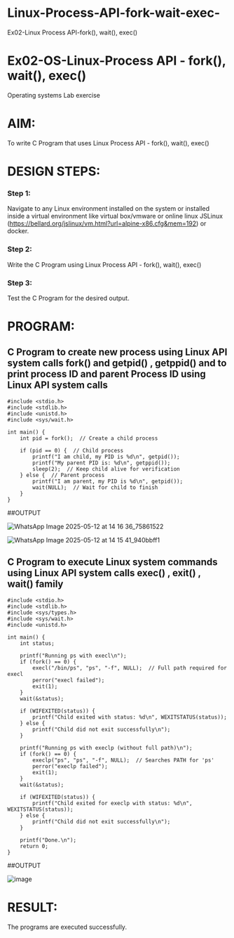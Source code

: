 # Linux-Process-API-fork-wait-exec-
Ex02-Linux Process API-fork(), wait(), exec()
# Ex02-OS-Linux-Process API - fork(), wait(), exec()
Operating systems Lab exercise


# AIM:
To write C Program that uses Linux Process API - fork(), wait(), exec()

# DESIGN STEPS:

### Step 1:

Navigate to any Linux environment installed on the system or installed inside a virtual environment like virtual box/vmware or online linux JSLinux (https://bellard.org/jslinux/vm.html?url=alpine-x86.cfg&mem=192) or docker.

### Step 2:

Write the C Program using Linux Process API - fork(), wait(), exec()

### Step 3:

Test the C Program for the desired output. 



# PROGRAM:

## C Program to create new process using Linux API system calls fork() and getpid() , getppid() and to print process ID and parent Process ID using Linux API system calls

```
#include <stdio.h>
#include <stdlib.h>
#include <unistd.h>
#include <sys/wait.h>

int main() {
    int pid = fork();  // Create a child process

    if (pid == 0) {  // Child process
        printf("I am child, my PID is %d\n", getpid()); 
        printf("My parent PID is: %d\n", getppid()); 
        sleep(2);  // Keep child alive for verification
    } else {  // Parent process
        printf("I am parent, my PID is %d\n", getpid()); 
        wait(NULL);  // Wait for child to finish
    }
}
```




##OUTPUT

![WhatsApp Image 2025-05-12 at 14 16 36_75861522](https://github.com/user-attachments/assets/82c60a0f-518c-4ae0-8344-475db62a6232)

![WhatsApp Image 2025-05-12 at 14 15 41_940bbff1](https://github.com/user-attachments/assets/0860b83a-509a-4740-8fe5-a732a03baf36)








## C Program to execute Linux system commands using Linux API system calls exec() , exit() , wait() family


```
#include <stdio.h>
#include <stdlib.h>
#include <sys/types.h>
#include <sys/wait.h>
#include <unistd.h>

int main() {
    int status;
    
    printf("Running ps with execl\n");
    if (fork() == 0) {
        execl("/bin/ps", "ps", "-f", NULL);  // Full path required for execl
        perror("execl failed");
        exit(1);
    }
    wait(&status);
    
    if (WIFEXITED(status)) {
        printf("Child exited with status: %d\n", WEXITSTATUS(status));
    } else {
        printf("Child did not exit successfully\n");
    }
    
    printf("Running ps with execlp (without full path)\n");
    if (fork() == 0) {
        execlp("ps", "ps", "-f", NULL);  // Searches PATH for 'ps'
        perror("execlp failed");
        exit(1);
    }
    wait(&status);
    
    if (WIFEXITED(status)) {
        printf("Child exited for execlp with status: %d\n", WEXITSTATUS(status));
    } else {
        printf("Child did not exit successfully\n");
    }
    
    printf("Done.\n");
    return 0;
}
```

##OUTPUT

![image](https://github.com/user-attachments/assets/0d46ddbe-cfec-4e05-b2c7-c904f1c58488)



















# RESULT:
The programs are executed successfully.
